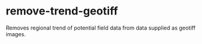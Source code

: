 # remove-trend-geotiff
Removes regional trend of potential field data from data supplied as geotiff images.
